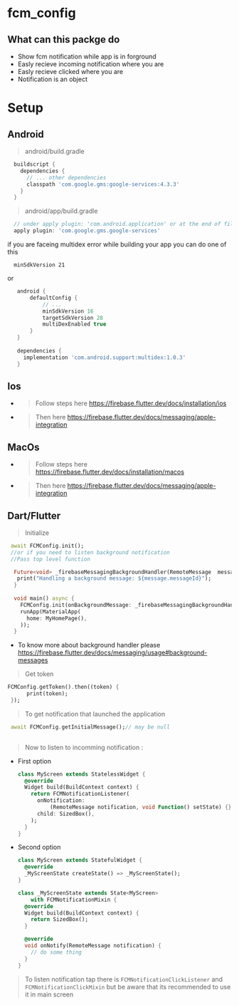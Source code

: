 # fcm_config
## What can this  packge do
- Show fcm notification while app is in forground
- Easly recieve incoming notification where you are
- Easly recieve clicked  where you are
- Notification is an object

# Setup
## Android
>  android/build.gradle
  ```gradle
    buildscript {
      dependencies {
        // ... other dependencies
        classpath 'com.google.gms:google-services:4.3.3'
      }
    }
  ```
>  android/app/build.gradle
  ```gradle
    // under apply plugin: 'com.android.application' or at the end of file
    apply plugin: 'com.google.gms.google-services'
  ```
if you are faceing multidex error while building your app you can do one of this

  ``` 
    minSdkVersion 21 
  ```
  or 

  ```gradle
     android {
         defaultConfig {
             // ...
             minSdkVersion 16
             targetSdkVersion 28
             multiDexEnabled true 
         }
     }
     
     dependencies {
       implementation 'com.android.support:multidex:1.0.3'
     }
  ```

## Ios
- > Follow steps here https://firebase.flutter.dev/docs/installation/ios
- > Then  here https://firebase.flutter.dev/docs/messaging/apple-integration
  
## MacOs
- > Follow steps here https://firebase.flutter.dev/docs/installation/macos
- > Then  here https://firebase.flutter.dev/docs/messaging/apple-integration


## Dart/Flutter

> Initialize
```dart
 await FCMConfig.init();
 //or if you need to listen background notification
 //Pass top level function

  Future<void> _firebaseMessagingBackgroundHandler(RemoteMessage  message) async {
   print("Handling a background message: ${message.messageId}");
  }
  
  void main() async {
    FCMConfig.init(onBackgroundMessage: _firebaseMessagingBackgroundHandler);
    runApp(MaterialApp(
      home: MyHomePage(),
    ));
  }
```
- To know more about background handler please https://firebase.flutter.dev/docs/messaging/usage#background-messages

> Get token
```dart
FCMConfig.getToken().then((token) {
      print(token);
 });
 ```
>To get notification that launched the application 
```dart
 await FCMConfig.getInitialMessage();// may be null
 
```

> Now to listen to incomming notification :
-  First option
   ```dart
   class MyScreen extends StatelessWidget {
     @override
     Widget build(BuildContext context) {
       return FCMNotificationListener(
         onNotification:
             (RemoteMessage notification, void Function() setState) {},
         child: SizedBox(),
       );
     }
   }
   ```
- Second option

   ```dart
   class MyScreen extends StatefulWidget {
     @override
     _MyScreenState createState() => _MyScreenState();
   }
   
   class _MyScreenState extends State<MyScreen>
       with FCMNotificationMixin {
     @override
     Widget build(BuildContext context) {
       return SizedBox();
     }
   
     @override
     void onNotify(RemoteMessage notification) {
       // do some thing
     }
   }
   
   ```

> To listen notification tap there is `FCMNotificationClickListener` and `FCMNotificationClickMixin` but be aware that its recommended to use it in main screen
